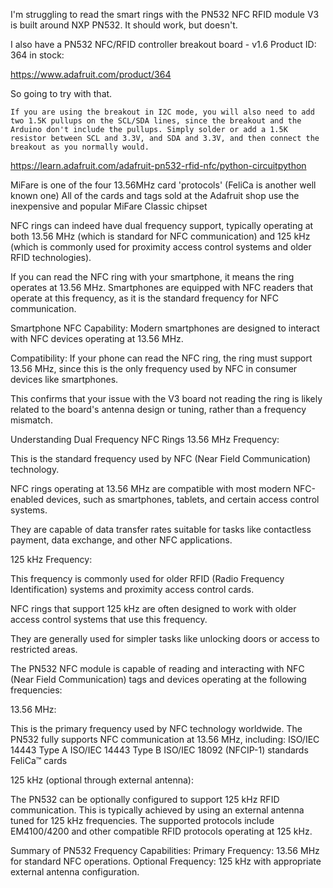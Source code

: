 I'm struggling to read the smart rings with the PN532 NFC RFID module V3 is built around NXP PN532.
It should work, but doesn't.

I also have a PN532 NFC/RFID controller breakout board - v1.6
Product ID: 364 in stock:

https://www.adafruit.com/product/364

So going to try with that.


```If you are using the breakout in I2C mode, you will also need to add two 1.5K pullups on the SCL/SDA lines, since the breakout and the Arduino don't include the pullups. Simply solder or add a 1.5K resistor between SCL and 3.3V, and SDA and 3.3V, and then connect the breakout as you normally would.```

https://learn.adafruit.com/adafruit-pn532-rfid-nfc/python-circuitpython


MiFare is one of the four 13.56MHz card 'protocols' (FeliCa is another well known one) All of the cards and tags sold at the Adafruit shop use the inexpensive and popular MiFare Classic chipset

NFC rings can indeed have dual frequency support, typically operating at both 13.56 MHz (which is standard for NFC communication) and 125 kHz (which is commonly used for proximity access control systems and older RFID technologies).

If you can read the NFC ring with your smartphone, it means the ring operates at 13.56 MHz. Smartphones are equipped with NFC readers that operate at this frequency, as it is the standard frequency for NFC communication.

Smartphone NFC Capability: Modern smartphones are designed to interact with NFC devices operating at 13.56 MHz.

Compatibility: If your phone can read the NFC ring, the ring must support 13.56 MHz, since this is the only frequency used by NFC in consumer devices like smartphones.

This confirms that your issue with the V3 board not reading the ring is likely related to the board's antenna design or tuning, rather than a frequency mismatch.



Understanding Dual Frequency NFC Rings
13.56 MHz Frequency:

This is the standard frequency used by NFC (Near Field Communication) technology.

NFC rings operating at 13.56 MHz are compatible with most modern NFC-enabled devices, such as smartphones, tablets, and certain access control systems.

They are capable of data transfer rates suitable for tasks like contactless payment, data exchange, and other NFC applications.

125 kHz Frequency:

This frequency is commonly used for older RFID (Radio Frequency Identification) systems and proximity access control cards.

NFC rings that support 125 kHz are often designed to work with older access control systems that use this frequency.

They are generally used for simpler tasks like unlocking doors or access to restricted areas.

The PN532 NFC module is capable of reading and interacting with NFC (Near Field Communication) tags and devices operating at the following frequencies:

13.56 MHz:

This is the primary frequency used by NFC technology worldwide.
The PN532 fully supports NFC communication at 13.56 MHz, including:
ISO/IEC 14443 Type A
ISO/IEC 14443 Type B
ISO/IEC 18092 (NFCIP-1) standards
FeliCa™ cards

125 kHz (optional through external antenna):

The PN532 can be optionally configured to support 125 kHz RFID communication.
This is typically achieved by using an external antenna tuned for 125 kHz frequencies.
The supported protocols include EM4100/4200 and other compatible RFID protocols operating at 125 kHz.

Summary of PN532 Frequency Capabilities:
Primary Frequency: 13.56 MHz for standard NFC operations.
Optional Frequency: 125 kHz with appropriate external antenna configuration.